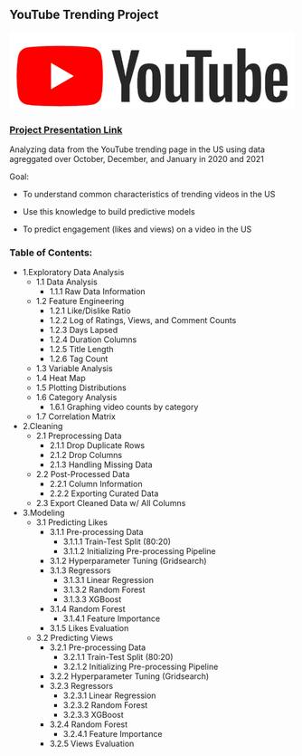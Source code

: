 ## YouTube Trending Project
![alt text](https://github.com/nickrwu/YouTube-Trending/blob/master/youtube-logo.png)
### [Project Presentation Link](https://drive.google.com/file/d/1uf0sMXe4I9CMLMrsC8EncS9I0Y35aHlg/view?usp=sharing)

Analyzing data from the YouTube trending page in the US using data agreggated over October, December, and January in 2020 and 2021

Goal: 
* To understand common characteristics of trending videos in the US

* Use this knowledge to build predictive models

* To predict engagement (likes and views) on a video in the US

### Table of Contents:
* 1.Exploratory Data Analysis
    * 1.1 Data Analysis
        * 1.1.1 Raw Data Information
    * 1.2 Feature Engineering
        * 1.2.1 Like/Dislike Ratio
        * 1.2.2 Log of Ratings, Views, and Comment Counts
        * 1.2.3 Days Lapsed
        * 1.2.4 Duration Columns
        * 1.2.5 Title Length
        * 1.2.6 Tag Count
    * 1.3 Variable Analysis
    * 1.4 Heat Map
    * 1.5 Plotting Distributions
    * 1.6 Category Analysis
        * 1.6.1 Graphing video counts by category
    * 1.7 Correlation Matrix
* 2.Cleaning
    * 2.1 Preprocessing Data
        * 2.1.1 Drop Duplicate Rows
        * 2.1.2 Drop Columns
        * 2.1.3 Handling Missing Data
    * 2.2 Post-Processed Data
        * 2.2.1 Column Information
        * 2.2.2 Exporting Curated Data
    * 2.3 Export Cleaned Data w/ All Columns
* 3.Modeling
    * 3.1 Predicting Likes
        * 3.1.1 Pre-processing Data
            * 3.1.1.1 Train-Test Split (80:20)
            * 3.1.1.2 Initializing Pre-processing Pipeline
        * 3.1.2 Hyperparameter Tuning (Gridsearch)
        * 3.1.3 Regressors
            * 3.1.3.1 Linear Regression
            * 3.1.3.2 Random Forest
            * 3.1.3.3 XGBoost
        * 3.1.4 Random Forest
            * 3.1.4.1 Feature Importance
        * 3.1.5 Likes Evaluation
    * 3.2 Predicting Views
        * 3.2.1 Pre-processing Data
            * 3.2.1.1 Train-Test Split (80:20)
            * 3.2.1.2 Initializing Pre-processing Pipeline
        * 3.2.2 Hyperparameter Tuning (Gridsearch)
        * 3.2.3 Regressors
            * 3.2.3.1 Linear Regression
            * 3.2.3.2 Random Forest
            * 3.2.3.3 XGBoost
        * 3.2.4 Random Forest
            * 3.2.4.1 Feature Importance
        * 3.2.5 Views Evaluation
